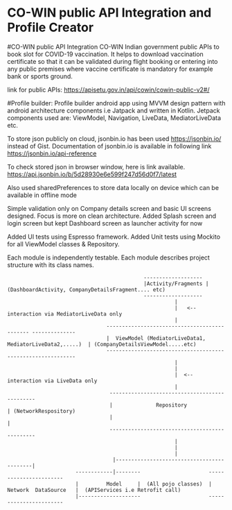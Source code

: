 # CO-WIN public API Integration and Profile Creator

#CO-WIN public API Integration
CO-WIN Indian government public APIs to book slot for COVID-19 vaccination.
It helps to download vaccination certificate so that it can be validated during flight booking or entering into any public premises where vaccine certificate is mandatory
for example bank or sports ground.

link for public APIs: https://apisetu.gov.in/api/cowin/cowin-public-v2#/

#Profile builder: 
Profile builder android app using MVVM design pattern with android architecture components i.e Jatpack and written in Kotlin.
Jetpack components used are: ViewModel, Navigation, LiveData, MediatorLiveData etc.

To store json publicly on cloud, jsonbin.io has been used https://jsonbin.io/ instead of Gist.
Documentation of jsonbin.io is available in following link
 https://jsonbin.io/api-reference
 
To check stored json in browser window, here is link available.
 https://api.jsonbin.io/b/5d28930e6e599f247d56d0f7/latest
 
Also used sharedPreferences to store data locally on device which can be available in offline mode
 
Simple validation only on Company details screen and basic UI screens designed. Focus is more on clean architecture.
Added Splash screen and login screen but kept Dashboard screen as launcher activity for now
 
Added UI tests using Espresso framework.
Added Unit tests using Mockito for all ViewModel classes & Repository.
 
Each module is independently testable.
Each module describes project structure with its class names.
 
                                                -------------------
                                                |Activity/Fragments |  (DashboardActivity, CompanyDetailsFragment.... etc)
                                                -------------------
                                                          |
                                                          |   <--interaction via MediatorLiveData only
                                                          |
                                    --------------------------------------------- --------------
                                    |  ViewModel (MediatorLiveData1, MediatorLiveData2,.....)  | (CompanyDetailsViewModel.....etc)
                                    ------------------------------------------------------------
                                                          |
                                                          |
                                                          |  <--interaction via LiveData only
                                                          |
                                     ----------------------------------------------
                                     |              Repository                    | (NetworkRespository)
                                     |                                            |
                                     ----------------------------------------------
                                                          |
                                                          |
                                                          |
                                      |-------------------------------------------|
                          ------------|--------                      -----------------------  
                          |         Model     |  (All pojo classes)  | Network  DataSource   |  (APIServices i.e Retrofit call)
                          |--------------------                      -----------------------
